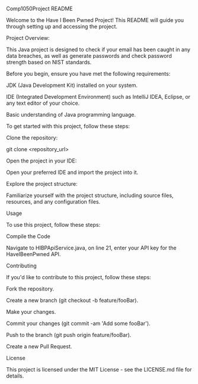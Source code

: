 Comp1050Project README

Welcome to the Have I Been Pwned Project! This README will guide you through setting up and accessing the project.

Project Overview:

This Java project is designed to check if your email has been caught in any data breaches, as well as generate passwords and check password strength based on NIST standards.

Before you begin, ensure you have met the following requirements:

JDK (Java Development Kit) installed on your system.

IDE (Integrated Development Environment) such as IntelliJ IDEA, Eclipse, or any text editor of your choice.

Basic understanding of Java programming language.

To get started with this project, follow these steps:

Clone the repository:

git clone <repository_url>

Open the project in your IDE:
   
Open your preferred IDE and import the project into it.

Explore the project structure:

Familiarize yourself with the project structure, including source files, resources, and any configuration files.

Usage

To use this project, follow these steps:

Compile the Code

Navigate to HIBPApiService.java, on line 21, enter your API key for the HaveIBeenPwned API.

Contributing

If you'd like to contribute to this project, follow these steps:

Fork the repository.

Create a new branch (git checkout -b feature/fooBar).

Make your changes.

Commit your changes (git commit -am 'Add some fooBar').

Push to the branch (git push origin feature/fooBar).

Create a new Pull Request.

License

This project is licensed under the MIT License - see the LICENSE.md file for details.
